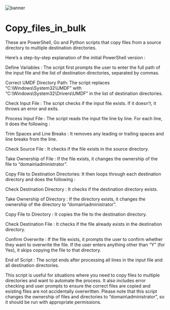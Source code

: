 ![banner](https://github.com/valorisa/Copy_files_in_bulk/assets/13067566/50990d63-3804-410e-90da-a0c19871a43a)

# Copy_files_in_bulk
These are PowerShell, Go and Python scripts that copy files from a source directory to multiple destination directories.

Here’s a step-by-step explanation of the initial PowerShell version :

Define Variables : The script first prompts the user to enter the full path of the input file and the list of destination directories, separated by commas.

Correct UMDF Directory Path: The script replaces “C:\Windows\System32\UMDF” with “C:\Windows\System32\Drivers\UMDF” in the list of destination directories.

Check Input File : The script checks if the input file exists. If it doesn’t, it throws an error and exits.

Process Input File : The script reads the input file line by line. For each line, it does the following :

Trim Spaces and Line Breaks : It removes any leading or trailing spaces and line breaks from the line.

Check Source File : It checks if the file exists in the source directory.

Take Ownership of File : If the file exists, it changes the ownership of the file to “domain\administrator”.

Copy File to Destination Directories: It then loops through each destination directory and does the following :

Check Destination Directory : It checks if the destination directory exists.

Take Ownership of Directory : If the directory exists, it changes the ownership of the directory to “domain\administrator”.

Copy File to Directory : It copies the file to the destination directory.

Check Destination File : It checks if the file already exists in the destination directory.

Confirm Overwrite : If the file exists, it prompts the user to confirm whether they want to overwrite the file. If the user enters anything other than “Y” (for Yes), it skips copying the file to that directory.

End of Script : The script ends after processing all lines in the input file and all destination directories.

This script is useful for situations where you need to copy files to multiple directories and want to automate the process. It also includes error checking and user prompts to ensure the correct files are copied and existing files are not accidentally overwritten. Please note that this script changes the ownership of files and directories to “domain\administrator”, so it should be run with appropriate permissions.
